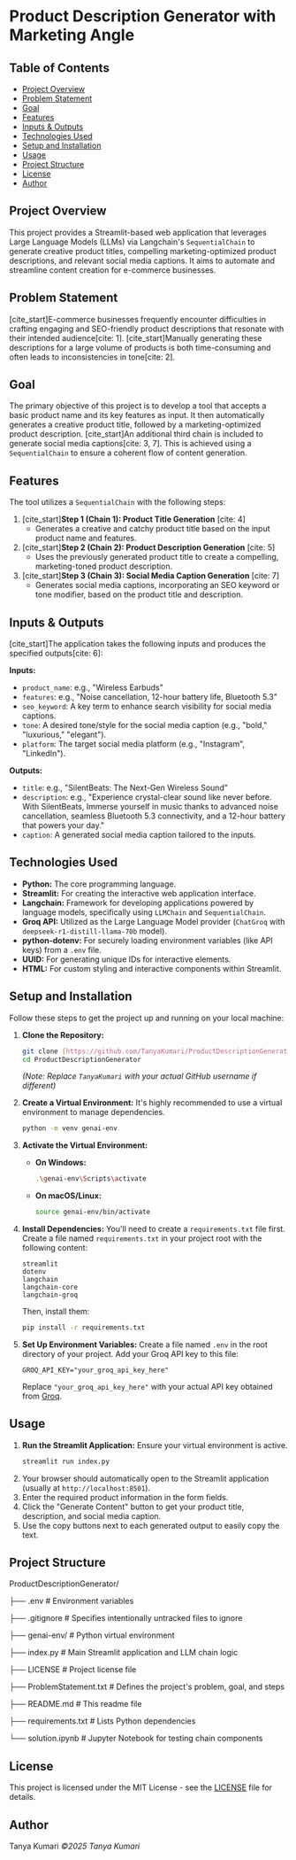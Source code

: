 
# Product Description Generator with Marketing Angle

## Table of Contents
- [Project Overview](#project-overview)
- [Problem Statement](#problem-statement)
- [Goal](#goal)
- [Features](#features)
- [Inputs & Outputs](#inputs--outputs)
- [Technologies Used](#technologies-used)
- [Setup and Installation](#setup-and-installation)
- [Usage](#usage)
- [Project Structure](#project-structure)
- [License](#license)
- [Author](#author)

## Project Overview
This project provides a Streamlit-based web application that leverages Large Language Models (LLMs) via Langchain's `SequentialChain` to generate creative product titles, compelling marketing-optimized product descriptions, and relevant social media captions. It aims to automate and streamline content creation for e-commerce businesses.

## Problem Statement
[cite_start]E-commerce businesses frequently encounter difficulties in crafting engaging and SEO-friendly product descriptions that resonate with their intended audience[cite: 1]. [cite_start]Manually generating these descriptions for a large volume of products is both time-consuming and often leads to inconsistencies in tone[cite: 2].

## Goal
The primary objective of this project is to develop a tool that accepts a basic product name and its key features as input. It then automatically generates a creative product title, followed by a marketing-optimized product description. [cite_start]An additional third chain is included to generate social media captions[cite: 3, 7]. This is achieved using a `SequentialChain` to ensure a coherent flow of content generation.

## Features
The tool utilizes a `SequentialChain` with the following steps:
1.  [cite_start]**Step 1 (Chain 1): Product Title Generation** [cite: 4]
    * Generates a creative and catchy product title based on the input product name and features.
2.  [cite_start]**Step 2 (Chain 2): Product Description Generation** [cite: 5]
    * Uses the previously generated product title to create a compelling, marketing-toned product description.
3.  [cite_start]**Step 3 (Chain 3): Social Media Caption Generation** [cite: 7]
    * Generates social media captions, incorporating an SEO keyword or tone modifier, based on the product title and description.

## Inputs & Outputs
[cite_start]The application takes the following inputs and produces the specified outputs[cite: 6]:

**Inputs:**
* `product_name`: e.g., "Wireless Earbuds"
* `features`: e.g., "Noise cancellation, 12-hour battery life, Bluetooth 5.3"
* `seo_keyword`: A key term to enhance search visibility for social media captions.
* `tone`: A desired tone/style for the social media caption (e.g., "bold," "luxurious," "elegant").
* `platform`: The target social media platform (e.g., "Instagram", "LinkedIn").

**Outputs:**
* `title`: e.g., "SilentBeats: The Next-Gen Wireless Sound"
* `description`: e.g., "Experience crystal-clear sound like never before. With SilentBeats, Immerse yourself in music thanks to advanced noise cancellation, seamless Bluetooth 5.3 connectivity, and a 12-hour battery that powers your day."
* `caption`: A generated social media caption tailored to the inputs.

## Technologies Used
* **Python:** The core programming language.
* **Streamlit:** For creating the interactive web application interface.
* **Langchain:** Framework for developing applications powered by language models, specifically using `LLMChain` and `SequentialChain`.
* **Groq API:** Utilized as the Large Language Model provider (`ChatGroq` with `deepseek-r1-distill-llama-70b` model).
* **python-dotenv:** For securely loading environment variables (like API keys) from a `.env` file.
* **UUID:** For generating unique IDs for interactive elements.
* **HTML:** For custom styling and interactive components within Streamlit.

## Setup and Installation

Follow these steps to get the project up and running on your local machine:

1.  **Clone the Repository:**
    ```bash
    git clone [https://github.com/TanyaKumari/ProductDescriptionGenerator.git](https://github.com/TanyaKumari/ProductDescriptionGenerator.git)
    cd ProductDescriptionGenerator
    ```
    *(Note: Replace `TanyaKumari` with your actual GitHub username if different)*

2.  **Create a Virtual Environment:**
    It's highly recommended to use a virtual environment to manage dependencies.
    ```bash
    python -m venv genai-env
    ```

3.  **Activate the Virtual Environment:**
    * **On Windows:**
        ```bash
        .\genai-env\Scripts\activate
        ```
    * **On macOS/Linux:**
        ```bash
        source genai-env/bin/activate
        ```

4.  **Install Dependencies:**
    You'll need to create a `requirements.txt` file first.
    Create a file named `requirements.txt` in your project root with the following content:
    ```
    streamlit
    dotenv
    langchain
    langchain-core
    langchain-groq
    ```
    Then, install them:
    ```bash
    pip install -r requirements.txt
    ```

5.  **Set Up Environment Variables:**
    Create a file named `.env` in the root directory of your project.
    Add your Groq API key to this file:
    ```
    GROQ_API_KEY="your_groq_api_key_here"
    ```
    Replace `"your_groq_api_key_here"` with your actual API key obtained from [Groq](https://console.groq.com/keys).

## Usage

1.  **Run the Streamlit Application:**
    Ensure your virtual environment is active.
    ```bash
    streamlit run index.py
    ```
2.  Your browser should automatically open to the Streamlit application (usually at `http://localhost:8501`).
3.  Enter the required product information in the form fields.
4.  Click the "Generate Content" button to get your product title, description, and social media caption.
5.  Use the copy buttons next to each generated output to easily copy the text.

## Project Structure

ProductDescriptionGenerator/

├── .env                  # Environment variables 

├── .gitignore            # Specifies intentionally untracked files to ignore

├── genai-env/            # Python virtual environment 

├── index.py              # Main Streamlit application and LLM chain logic

├── LICENSE               # Project license file

├── ProblemStatement.txt  # Defines the project's problem, goal, and steps

├── README.md             # This readme file

├── requirements.txt      # Lists Python dependencies

└── solution.ipynb        # Jupyter Notebook for testing chain components


## License
This project is licensed under the MIT License - see the [LICENSE](LICENSE) file for details.

## Author
Tanya Kumari
*©2025 Tanya Kumari*


